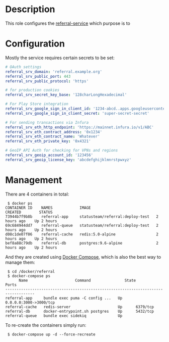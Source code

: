 # Description

This role configures the [referral-service](https://github.com/status-im/referral-service) which purpose is to 

# Configuration

Mostly the service requires certain secrets to be set:
```yaml
# OAuth settings
referral_srv_domain: 'referral.example.org'
referral_srv_public_port: 443
referral_srv_public_protocol: 'https'

# for production cookies
referral_srv_secret_key_base: '128charLongHexadecimal'

# For Play Store integration
referral_srv_google_sign_in_client_id: '1234-abcd..apps.googleusercontent.com'
referral_srv_google_sign_in_client_secret: 'super-secret-secret'

# For sending transactions via Infura
referral_srv_eth_http_endpoint: 'https://mainnet.infura.io/v1/ABC'
referral_srv_eth_contract_address: '0x1234'
referral_srv_eth_contract_name: 'Whatever'
referral_srv_eth_private_key: '0x4321'

# GeoIP API Auth for checking for VPNs and regions
referral_srv_geoip_account_id: '123456'
referral_srv_geoip_license_key: 'abcdefghijklmnrstpwxyz'
```

# Management

There are 4 containers in total:
```
 $ docker ps
CONTAINER ID    NAMES            IMAGE                             CREATED        STATUS
73944b7f9b8b    referral-app     statusteam/referral:deploy-test   2 hours ago    Up 2 hours
69c684944dd7    referral-queue   statusteam/referral:deploy-test   2 hours ago    Up 2 hours
d08c1de07f06    referral-cache   redis:5.0-alpine                  2 hours ago    Up 2 hours
bef8a88c79db    referral-db      postgres:9.6-alpine               2 hours ago    Up 2 hours
```

And they are created using [Docker Compose](https://docs.docker.com/compose/), which is also the best way to manage them:
```
 $ cd /docker/referral
 $ docker-compose ps  
      Name                     Command               State           Ports         
-----------------------------------------------------------------------------------
referral-app     bundle exec puma -C config ...   Up      0.0.0.0:3000->3000/tcp
referral-cache   redis-server                     Up      6379/tcp              
referral-db      docker-entrypoint.sh postgres    Up      5432/tcp              
referral-queue   bundle exec sidekiq              Up
```
To re-create the containers simply run:
```
 $ docker-compose up -d --force-recreate
```
